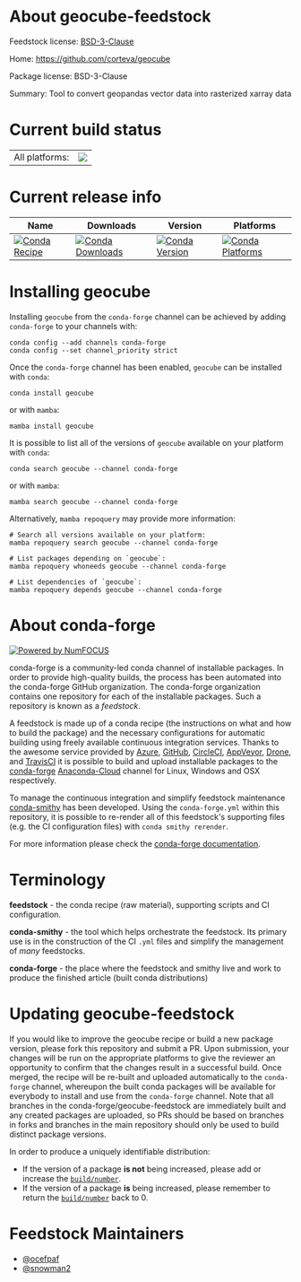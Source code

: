 About geocube-feedstock
=======================

Feedstock license: [BSD-3-Clause](https://github.com/conda-forge/geocube-feedstock/blob/main/LICENSE.txt)

Home: https://github.com/corteva/geocube

Package license: BSD-3-Clause

Summary: Tool to convert geopandas vector data into rasterized xarray data

Current build status
====================


<table><tr><td>All platforms:</td>
    <td>
      <a href="https://dev.azure.com/conda-forge/feedstock-builds/_build/latest?definitionId=6574&branchName=main">
        <img src="https://dev.azure.com/conda-forge/feedstock-builds/_apis/build/status/geocube-feedstock?branchName=main">
      </a>
    </td>
  </tr>
</table>

Current release info
====================

| Name | Downloads | Version | Platforms |
| --- | --- | --- | --- |
| [![Conda Recipe](https://img.shields.io/badge/recipe-geocube-green.svg)](https://anaconda.org/conda-forge/geocube) | [![Conda Downloads](https://img.shields.io/conda/dn/conda-forge/geocube.svg)](https://anaconda.org/conda-forge/geocube) | [![Conda Version](https://img.shields.io/conda/vn/conda-forge/geocube.svg)](https://anaconda.org/conda-forge/geocube) | [![Conda Platforms](https://img.shields.io/conda/pn/conda-forge/geocube.svg)](https://anaconda.org/conda-forge/geocube) |

Installing geocube
==================

Installing `geocube` from the `conda-forge` channel can be achieved by adding `conda-forge` to your channels with:

```
conda config --add channels conda-forge
conda config --set channel_priority strict
```

Once the `conda-forge` channel has been enabled, `geocube` can be installed with `conda`:

```
conda install geocube
```

or with `mamba`:

```
mamba install geocube
```

It is possible to list all of the versions of `geocube` available on your platform with `conda`:

```
conda search geocube --channel conda-forge
```

or with `mamba`:

```
mamba search geocube --channel conda-forge
```

Alternatively, `mamba repoquery` may provide more information:

```
# Search all versions available on your platform:
mamba repoquery search geocube --channel conda-forge

# List packages depending on `geocube`:
mamba repoquery whoneeds geocube --channel conda-forge

# List dependencies of `geocube`:
mamba repoquery depends geocube --channel conda-forge
```


About conda-forge
=================

[![Powered by
NumFOCUS](https://img.shields.io/badge/powered%20by-NumFOCUS-orange.svg?style=flat&colorA=E1523D&colorB=007D8A)](https://numfocus.org)

conda-forge is a community-led conda channel of installable packages.
In order to provide high-quality builds, the process has been automated into the
conda-forge GitHub organization. The conda-forge organization contains one repository
for each of the installable packages. Such a repository is known as a *feedstock*.

A feedstock is made up of a conda recipe (the instructions on what and how to build
the package) and the necessary configurations for automatic building using freely
available continuous integration services. Thanks to the awesome service provided by
[Azure](https://azure.microsoft.com/en-us/services/devops/), [GitHub](https://github.com/),
[CircleCI](https://circleci.com/), [AppVeyor](https://www.appveyor.com/),
[Drone](https://cloud.drone.io/welcome), and [TravisCI](https://travis-ci.com/)
it is possible to build and upload installable packages to the
[conda-forge](https://anaconda.org/conda-forge) [Anaconda-Cloud](https://anaconda.org/)
channel for Linux, Windows and OSX respectively.

To manage the continuous integration and simplify feedstock maintenance
[conda-smithy](https://github.com/conda-forge/conda-smithy) has been developed.
Using the ``conda-forge.yml`` within this repository, it is possible to re-render all of
this feedstock's supporting files (e.g. the CI configuration files) with ``conda smithy rerender``.

For more information please check the [conda-forge documentation](https://conda-forge.org/docs/).

Terminology
===========

**feedstock** - the conda recipe (raw material), supporting scripts and CI configuration.

**conda-smithy** - the tool which helps orchestrate the feedstock.
                   Its primary use is in the construction of the CI ``.yml`` files
                   and simplify the management of *many* feedstocks.

**conda-forge** - the place where the feedstock and smithy live and work to
                  produce the finished article (built conda distributions)


Updating geocube-feedstock
==========================

If you would like to improve the geocube recipe or build a new
package version, please fork this repository and submit a PR. Upon submission,
your changes will be run on the appropriate platforms to give the reviewer an
opportunity to confirm that the changes result in a successful build. Once
merged, the recipe will be re-built and uploaded automatically to the
`conda-forge` channel, whereupon the built conda packages will be available for
everybody to install and use from the `conda-forge` channel.
Note that all branches in the conda-forge/geocube-feedstock are
immediately built and any created packages are uploaded, so PRs should be based
on branches in forks and branches in the main repository should only be used to
build distinct package versions.

In order to produce a uniquely identifiable distribution:
 * If the version of a package **is not** being increased, please add or increase
   the [``build/number``](https://docs.conda.io/projects/conda-build/en/latest/resources/define-metadata.html#build-number-and-string).
 * If the version of a package **is** being increased, please remember to return
   the [``build/number``](https://docs.conda.io/projects/conda-build/en/latest/resources/define-metadata.html#build-number-and-string)
   back to 0.

Feedstock Maintainers
=====================

* [@ocefpaf](https://github.com/ocefpaf/)
* [@snowman2](https://github.com/snowman2/)

